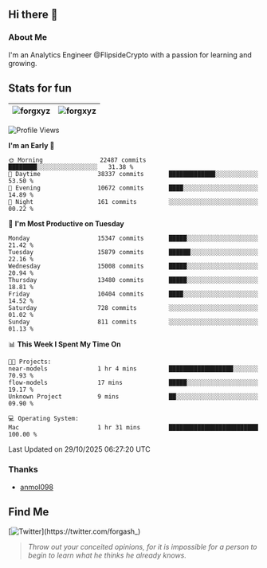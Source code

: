 ## Hi there 👋

### About Me

I'm an Analytics Engineer @FlipsideCrypto with a passion for learning and growing.
  
## Stats for fun

| <img align="center" src="https://github-readme-streak-stats.herokuapp.com/?user=forgxyz&theme=tokyonight" alt="forgxyz" /> | <img align="center" src="https://github-readme-stats.vercel.app/api?username=forgxyz&theme=tokyonight&show_icons=true" alt="forgxyz" /> |
| ------------- |------------- |


<!--START_SECTION:waka-->
![Profile Views](http://img.shields.io/badge/Profile%20Views-0-blue)

**I'm an Early 🐤** 

```text
🌞 Morning                22487 commits       ████████░░░░░░░░░░░░░░░░░   31.38 % 
🌆 Daytime                38337 commits       █████████████░░░░░░░░░░░░   53.50 % 
🌃 Evening                10672 commits       ████░░░░░░░░░░░░░░░░░░░░░   14.89 % 
🌙 Night                  161 commits         ░░░░░░░░░░░░░░░░░░░░░░░░░   00.22 % 
```
📅 **I'm Most Productive on Tuesday** 

```text
Monday                   15347 commits       █████░░░░░░░░░░░░░░░░░░░░   21.42 % 
Tuesday                  15879 commits       ██████░░░░░░░░░░░░░░░░░░░   22.16 % 
Wednesday                15008 commits       █████░░░░░░░░░░░░░░░░░░░░   20.94 % 
Thursday                 13480 commits       █████░░░░░░░░░░░░░░░░░░░░   18.81 % 
Friday                   10404 commits       ████░░░░░░░░░░░░░░░░░░░░░   14.52 % 
Saturday                 728 commits         ░░░░░░░░░░░░░░░░░░░░░░░░░   01.02 % 
Sunday                   811 commits         ░░░░░░░░░░░░░░░░░░░░░░░░░   01.13 % 
```


📊 **This Week I Spent My Time On** 

```text
🐱‍💻 Projects: 
near-models              1 hr 4 mins         ██████████████████░░░░░░░   70.93 % 
flow-models              17 mins             █████░░░░░░░░░░░░░░░░░░░░   19.17 % 
Unknown Project          9 mins              ██░░░░░░░░░░░░░░░░░░░░░░░   09.90 % 

💻 Operating System: 
Mac                      1 hr 31 mins        █████████████████████████   100.00 % 
```


 Last Updated on 29/10/2025 06:27:20 UTC
<!--END_SECTION:waka-->

### Thanks
 - [anmol098](https://github.com/anmol098/waka-readme-stats/)
  
## Find Me
[![Twitter](https://img.shields.io/twitter/url/https/twitter.com/forgash_.svg?style=social&label=Follow%20%40forgash_)](https://twitter.com/forgash_)


> *Throw out your conceited opinions, for it is impossible for a person to begin to learn what he thinks he already knows.* 
